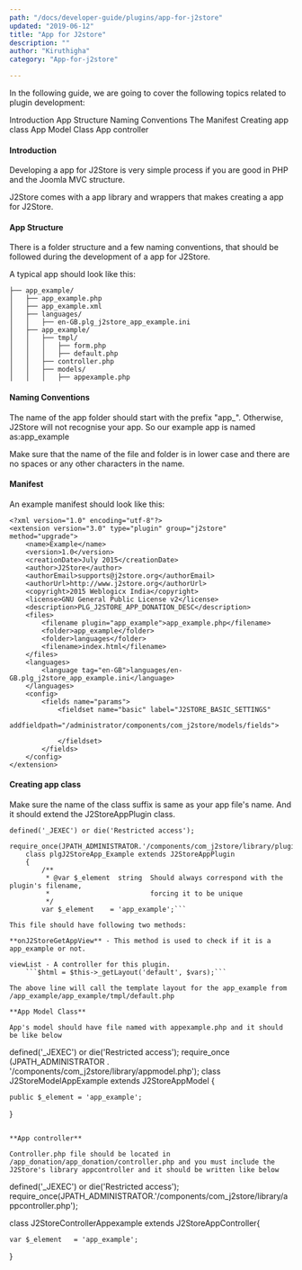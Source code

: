 ```yaml
---
path: "/docs/developer-guide/plugins/app-for-j2store"
updated: "2019-06-12"
title: "App for J2store"
description: ""
author: "Kiruthigha"
category: "App-for-j2store"

---
```


In  the following guide, we are going to cover the following topics related to plugin development:  

Introduction
App Structure
Naming Conventions
The Manifest
Creating app class
 App Model Class
App controller

#### Introduction

Developing a app for J2Store is very simple process if you are good in PHP and the Joomla MVC structure.

J2Store comes with a app library and wrappers that makes creating a app for J2Store.

#### App Structure

There is a folder structure and a few naming conventions, that should be followed during the development of a app for J2Store.

A typical app should look like this:

```
├── app_example/
│   ├── app_example.php
│   ├── app_example.xml
│   ├── languages/
│   │   ├── en-GB.plg_j2store_app_example.ini
│   ├── app_example/
│   │   ├── tmpl/
│   │   │   ├── form.php
│   │   │   ├── default.php
│   │   ├── controller.php
│   │   ├── models/
│   │   │   ├── appexample.php
```

#### Naming Conventions

The name of the app folder should start with the prefix "app_". Otherwise, J2Store will not recognise your app. So our example app is named as:app_example

Make sure that the name of the file and folder is in lower case and there are no spaces or any other characters in the name.

#### Manifest

An example manifest should look like this:

```
<?xml version="1.0" encoding="utf-8"?>
<extension version="3.0" type="plugin" group="j2store" method="upgrade">
	<name>Example</name>
	<version>1.0</version>
	<creationDate>July 2015</creationDate>
	<author>J2Store</author>
	<authorEmail>supports@j2store.org</authorEmail>
	<authorUrl>http://www.j2store.org</authorUrl>
	<copyright>2015 Weblogicx India</copyright>
	<license>GNU General Public License v2</license>
	<description>PLG_J2STORE_APP_DONATION_DESC</description>
	<files>
		<filename plugin="app_example">app_example.php</filename>
		<folder>app_example</folder>
		<folder>languages</folder>		
		<filename>index.html</filename>
	</files>
	<languages>
		<language tag="en-GB">languages/en-GB.plg_j2store_app_example.ini</language>		
	</languages>
	<config>
		<fields name="params">
			<fieldset name="basic" label="J2STORE_BASIC_SETTINGS" 
				addfieldpath="/administrator/components/com_j2store/models/fields">		
			
			</fieldset>
		</fields>
	</config>		
</extension>
```


#### Creating app class

Make sure the name of the class suffix is same as your app file's name. And it should extend the J2StoreAppPlugin class.
```    
defined('_JEXEC') or die('Restricted access');
    require_once(JPATH_ADMINISTRATOR.'/components/com_j2store/library/plugins/app.php');
    class plgJ2StoreApp_Example extends J2StoreAppPlugin
    {
    	/**
    	 * @var $_element  string  Should always correspond with the plugin's filename,
    	 *                         forcing it to be unique
    	 */
    	var $_element    = 'app_example';```

This file should have following two methods:

**onJ2StoreGetAppView** - This method is used to check if it is a app_example or not.

viewList - A controller for this plugin.
	```$html = $this->_getLayout('default', $vars);```

The above line will call the template layout for the app_example from /app_example/app_example/tmpl/default.php

**App Model Class**

App's model should have file named with appexample.php and it should be like below

```
defined('_JEXEC') or die('Restricted access');
require_once (JPATH_ADMINISTRATOR . '/components/com_j2store/library/appmodel.php');
class J2StoreModelAppExample extends J2StoreAppModel
{

	public $_element = 'app_example';

}
```

**App controller**

Controller.php file should be located in /app_donation/app_donation/controller.php and you must include the J2Store's library appcontroller and it should be written like below
```
defined('_JEXEC') or die('Restricted access');
require_once(JPATH_ADMINISTRATOR.'/components/com_j2store/library/appcontroller.php');

class J2StoreControllerAppexample extends J2StoreAppController{

	var $_element   = 'app_example';

}
```
